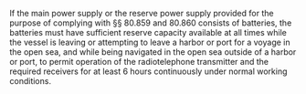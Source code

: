If the main power supply or the reserve power supply provided for the purpose of complying with §§ 80.859 and 80.860 consists of batteries, the batteries must have sufficient reserve capacity available at all times while the vessel is leaving or attempting to leave a harbor or port for a voyage in the open sea, and while being navigated in the open sea outside of a harbor or port, to permit operation of the radiotelephone transmitter and the required receivers for at least 6 hours continuously under normal working conditions.

